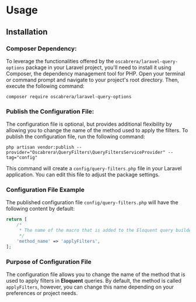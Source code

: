 # Usage

## Installation

### Composer Dependency:

To leverage the functionalities offered by the `oscabrera/laravel-query-options` package in your Laravel project, you'll
need to install it using Composer, the dependency management tool for PHP. Open your terminal or command prompt and
navigate to your project's root directory. Then, execute the following command:

```shell
composer require oscabrera/laravel-query-options
```

### Publish the Configuration File:

The configuration file is optional, but provides additional flexibility by allowing you to change the name of the method
used to apply the filters. To publish the configuration file, run the following command:

```shell
php artisan vendor:publish --provider="Oscabrera\QueryFilters\QueryFiltersServiceProvider" --tag="config"
```

This command will create a `config/query-filters.php` file in your Laravel application. You can edit this file to adjust
the package settings.

### Configuration File Example

The published configuration file `config/query-filters.php` will have the following content by default:

```php
return [
    /*
     * The name of the macro that is added to the Eloquent query builder.
     */
    'method_name' => 'applyFilters',
];
```

### Purpose of Configuration File

The configuration file allows you to change the name of the method that is used to apply filters in **Eloquent**
queries. By default, the method is called `applyFilters`, however, you can change this name depending on your
preferences or project needs.